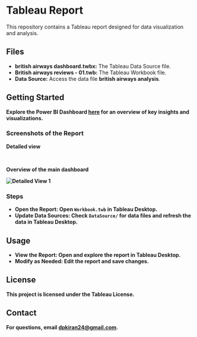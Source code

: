 <h1>Tableau Report</h1>
<p>This repository contains a Tableau report designed for data visualization and analysis.</p>

<h2>Files</h2>
<ul>
    <li><strong>british airways dashboard.twbx:</strong> The Tableau Data Source file.</li>
    <li><strong>British airways reviews - 01.twb:</strong> The Tableau Workbook file.</li>
     <li><strong>Data Source:</strong> Access the data file <strong>british airways analysis</strong>.</li>

</ul>

<h2>Getting Started</h2>

<p><strong>Explore the Power BI Dashboard <a href="https://app.powerbi.com/links/36p6cf_PUC?ctid=71b778b1-0a13-4b09-bd42-94367e4d13a2&pbi_source=linkShare" target="_blank">here</a> for an overview of key insights and visualizations.</p>

<h3>Screenshots of the Report</h3>

<p><strong>Detailed view</strong></p>
<div class="images">
   
<!--     <img src="https://github.com/user-attachments/assets/2ec7943b-537f-4637-8cc6-9d533e901492" alt="Detailed View 2">
    <img src="https://github.com/user-attachments/assets/32734abf-f6e7-4fb0-9bf9-871d5615f8fa" alt="Detailed View 3"> -->
</div>
<br>
<p><strong>Overview of the main dashboard</strong></p>
<div class="images">
     <img src="https://github.com/user-attachments/assets/eb81b199-bb89-4962-82cb-37b934168a2a" alt="Detailed View 1">
</div>

<h3>Steps</h3>
<ul>
    <li><strong>Open the Report:</strong> Open <code>Workbook.twb</code> in Tableau Desktop.</li>
    <li><strong>Update Data Sources:</strong> Check <code>DataSource/</code> for data files and refresh the data in Tableau Desktop.</li>
</ul>

<h2>Usage</h2>
<ul>
    <li><strong>View the Report:</strong> Open and explore the report in Tableau Desktop.</li>
    <li><strong>Modify as Needed:</strong> Edit the report and save changes.</li>
</ul>

<div class="license">
    <h2>License</h2>
    <p>This project is licensed under the Tableau License.</p>
</div>

<div class="contact">
    <h2>Contact</h2>
    <p>For questions, email <a href="mailto:dpkiran24@gmail.com">dpkiran24@gmail.com</a>.</p>
</div>
